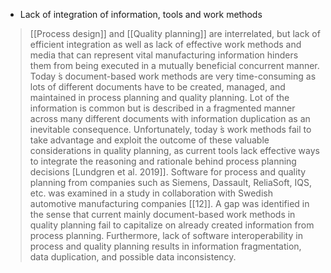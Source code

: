 - Lack of integration of information, tools and work methods
> [[Process design]] and [[Quality planning]] are interrelated, but lack of efficient integration as well as lack of effective work methods and media that can represent vital manufacturing information hinders them from being executed in a mutually beneficial concurrent manner. Today ́s document-based work methods are very time-consuming as lots of different documents have to be created, managed, and maintained in process planning and quality planning. Lot of the information is common but is described in a fragmented manner across many different documents with information duplication as an inevitable consequence.
> Unfortunately, today ́s work methods fail to take advantage and exploit the outcome of these valuable considerations in quality planning, as current tools lack effective ways to integrate the reasoning and rationale behind process planning decisions [Lundgren et al. 2019]].
> Software for process and quality planning from companies such as Siemens, Dassault, ReliaSoft, IQS, etc.  was examined in a study in collaboration with Swedish automotive manufacturing companies [[12]]. A gap was identified in the sense that current mainly document-based work methods in quality planning fail to capitalize on already created information from process planning. Furthermore, lack of software interoperability in process and quality planning results in information fragmentation, data duplication, and possible data inconsistency. 


